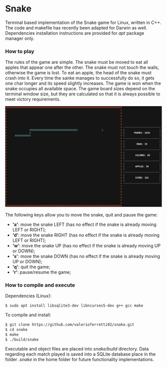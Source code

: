 # Snake

Terminal based implementation of the Snake game for Linux, written in C++. The code and makefile has recently been adapted for Darwin as well. Dependencies installation instructions are provided for *apt* package manager only.

### How to play

The rules of the game are simple. The snake must be moved to eat all apples that appear one after the other. The snake must not touch the walls, otherwise the game is lost. To eat an apple, the head of the snake must crash into it. Every time the sanke manages to successfully do so, it gets one char longer and its speed slightly increases. The game is won when the snake occupies all available space. The game board sizes depend on the terminal window size, but they are calculated so that it is always possible to meet victory requirements. 

<p align="center"> <img src="images/snake-game-play.png" width="700"/> </p>

The following keys allow you to move the snake, quit and pause the game:

- **'a'**: move the snake LEFT (has no effect if the snake is already moving LEFT or RIGHT);
- **'d'**: move the snake RIGHT (has no effect if the snake is already moving LEFT or RIGHT);
- **'w'**: move the snake UP (has no effect if the snake is already moving UP or DOWN);
- **'s'**: move the snake DOWN (has no effect if the snake is already moving UP or DOWN);
- **'q'**: quit the game;
- **'r'**: pause/resume the game;

### How to compile and execute
Dependencies (Linux):

```
$ sudo apt install libsqlite3-dev libncurses5-dev g++ gcc make 
```

To compile and install:

```
$ git clone https://github.com/valerioferretti92/snake.git
$ cd snake
$ make
$ ./build/snake
```

Executable and object files are placed into *snake/build* directory. 
Data regarding each match played is saved into a SQLite database place in the folder *.snake* in the home folder for future functionality implementations.
